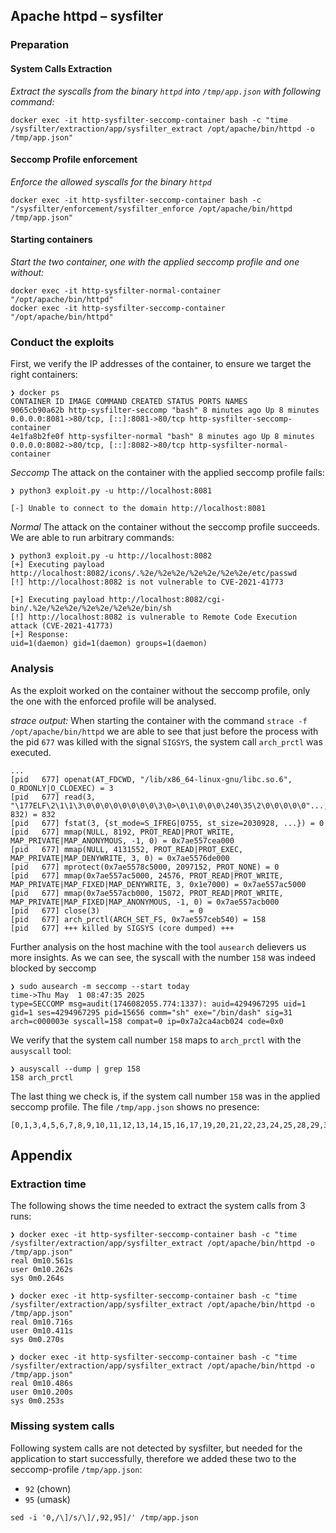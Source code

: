## Apache httpd – sysfilter

### Preparation

#### System Calls Extraction

_Extract the syscalls from the binary `httpd` into `/tmp/app.json` with following command:_

```
docker exec -it http-sysfilter-seccomp-container bash -c "time /sysfilter/extraction/app/sysfilter_extract /opt/apache/bin/httpd -o /tmp/app.json"
```

#### Seccomp Profile enforcement

_Enforce the allowed syscalls for the binary `httpd`_

```
docker exec -it http-sysfilter-seccomp-container bash -c "/sysfilter/enforcement/sysfilter_enforce /opt/apache/bin/httpd /tmp/app.json"
```

#### Starting containers

_Start the two container, one with the applied seccomp profile and one without:_

```
docker exec -it http-sysfilter-normal-container "/opt/apache/bin/httpd"
docker exec -it http-sysfilter-seccomp-container "/opt/apache/bin/httpd"
```

### Conduct the exploits

First, we verify the IP addresses of the container, to ensure we target the right containers:

```
❯ docker ps
CONTAINER ID IMAGE COMMAND CREATED STATUS PORTS NAMES
9065cb90a62b http-sysfilter-seccomp "bash" 8 minutes ago Up 8 minutes 0.0.0.0:8081->80/tcp, [::]:8081->80/tcp http-sysfilter-seccomp-container
4e1fa8b2fe0f http-sysfilter-normal "bash" 8 minutes ago Up 8 minutes 0.0.0.0:8082->80/tcp, [::]:8082->80/tcp http-sysfilter-normal-container
```

_Seccomp_
The attack on the container with the applied seccomp profile fails:

```
❯ python3 exploit.py -u http://localhost:8081

[-] Unable to connect to the domain http://localhost:8081

```

_Normal_
The attack on the container without the seccomp profile succeeds. We are able to run arbitrary commands:

```
❯ python3 exploit.py -u http://localhost:8082
[+] Executing payload http://localhost:8082/icons/.%2e/%2e%2e/%2e%2e/%2e%2e/etc/passwd
[!] http://localhost:8082 is not vulnerable to CVE-2021-41773

[+] Executing payload http://localhost:8082/cgi-bin/.%2e/%2e%2e/%2e%2e/%2e%2e/bin/sh
[!] http://localhost:8082 is vulnerable to Remote Code Execution attack (CVE-2021-41773)
[+] Response:
uid=1(daemon) gid=1(daemon) groups=1(daemon)
```

### Analysis

As the exploit worked on the container without the seccomp profile, only the one with the enforced profile will be analysed.

_strace output:_
When starting the container with the command `strace -f /opt/apache/bin/httpd` we are able to see that just before the process with the pid `677` was killed with the signal `SIGSYS`, the system call `arch_prctl` was executed.

```
...
[pid   677] openat(AT_FDCWD, "/lib/x86_64-linux-gnu/libc.so.6", O_RDONLY|O_CLOEXEC) = 3
[pid   677] read(3, "\177ELF\2\1\1\3\0\0\0\0\0\0\0\0\3\0>\0\1\0\0\0\240\35\2\0\0\0\0\0"..., 832) = 832
[pid   677] fstat(3, {st_mode=S_IFREG|0755, st_size=2030928, ...}) = 0
[pid   677] mmap(NULL, 8192, PROT_READ|PROT_WRITE, MAP_PRIVATE|MAP_ANONYMOUS, -1, 0) = 0x7ae557cea000
[pid   677] mmap(NULL, 4131552, PROT_READ|PROT_EXEC, MAP_PRIVATE|MAP_DENYWRITE, 3, 0) = 0x7ae5576de000
[pid   677] mprotect(0x7ae5578c5000, 2097152, PROT_NONE) = 0
[pid   677] mmap(0x7ae557ac5000, 24576, PROT_READ|PROT_WRITE, MAP_PRIVATE|MAP_FIXED|MAP_DENYWRITE, 3, 0x1e7000) = 0x7ae557ac5000
[pid   677] mmap(0x7ae557acb000, 15072, PROT_READ|PROT_WRITE, MAP_PRIVATE|MAP_FIXED|MAP_ANONYMOUS, -1, 0) = 0x7ae557acb000
[pid   677] close(3)                    = 0
[pid   677] arch_prctl(ARCH_SET_FS, 0x7ae557ceb540) = 158
[pid   677] +++ killed by SIGSYS (core dumped) +++
```

Further analysis on the host machine with the tool `ausearch` delievers us more insights.
As we can see, the syscall with the number `158` was indeed blocked by seccomp

```
❯ sudo ausearch -m seccomp --start today
time->Thu May  1 08:47:35 2025
type=SECCOMP msg=audit(1746082055.774:1337): auid=4294967295 uid=1 gid=1 ses=4294967295 pid=15656 comm="sh" exe="/bin/dash" sig=31 arch=c000003e syscall=158 compat=0 ip=0x7a2ca4acb024 code=0x0
```

We verify that the system call number `158` maps to `arch_prctl` with the `ausyscall` tool:

```
❯ ausyscall --dump | grep 158
158	arch_prctl
```

The last thing we check is, if the system call number `158` was in the applied seccomp profile. The file `/tmp/app.json` shows no presence:

```
[0,1,3,4,5,6,7,8,9,10,11,12,13,14,15,16,17,19,20,21,22,23,24,25,28,29,30,31,32,33,34,35,39,40,41,42,43,44,45,46,47,48,49,50,51,52,54,56,58,59,60,61,62,63,64,65,66,67,72,73,78,79,80,82,83,86,87,90,93,96,99,100,102,104,105,106,107,108,111,112,113,114,115,116,117,119,121,128,137,143,144,145,146,147,186,201,202,203,218,228,229,231,232,233,234,257,262,273,288,291,292,302,307,92,95]
```

## Appendix

### Extraction time

The following shows the time needed to extract the system calls from 3 runs:

```
❯ docker exec -it http-sysfilter-seccomp-container bash -c "time /sysfilter/extraction/app/sysfilter_extract /opt/apache/bin/httpd -o /tmp/app.json"
real 0m10.561s
user 0m10.262s
sys 0m0.264s

❯ docker exec -it http-sysfilter-seccomp-container bash -c "time /sysfilter/extraction/app/sysfilter_extract /opt/apache/bin/httpd -o /tmp/app.json"
real 0m10.716s
user 0m10.411s
sys 0m0.270s

❯ docker exec -it http-sysfilter-seccomp-container bash -c "time /sysfilter/extraction/app/sysfilter_extract /opt/apache/bin/httpd -o /tmp/app.json"
real 0m10.486s
user 0m10.200s
sys 0m0.253s
```

### Missing system calls

Following system calls are not detected by sysfilter, but needed for the application to start successfully, therefore we added these two to the seccomp-profile `/tmp/app.json`:

- `92` (chown)
- `95` (umask)

```
sed -i '0,/\]/s/\]/,92,95]/' /tmp/app.json
```

